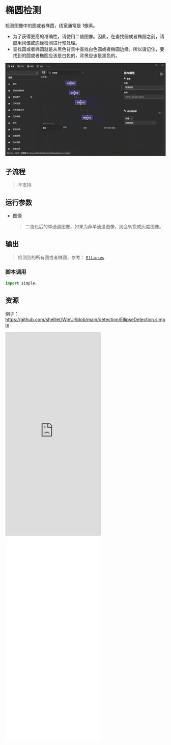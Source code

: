 # 椭圆检测 
检测图像中的圆或者椭圆，线宽通常是 *1*像素。

* 为了获得更高的准确性，请使用二值图像。因此，在查找圆或者椭圆之前，请应用阈值或边缘检测进行预处理。
* 查找圆或者椭圆就是从黑色背景中查找白色圆或者椭圆边缘。所以请记住，要找到的圆或者椭圆应该是白色的，背景应该是黑色的。


![EllipseDetection](./images/02.png ':size=90%')

## 子流程
> 不支持


## 运行参数


* 图像
  > 二值化后的单通道图像，如果为非单通道图像，则会转换成灰度图像。


## 输出 

> 检测到的所有圆或者椭圆，参考： [`Ellipses`](./types/Ellipse.md)


### 脚本调用

```python
import simple;


```

## 资源

例子：https://github.com/shelllet/WinUi/blob/main/detection/EllipseDetection.simple

<iframe type="text/html" height="640px" src="https://www.youtube.com/embed/yAU-tTiaAOg" frameborder="0"></iframe>

<iframe src="//player.bilibili.com/player.html?bvid=BV1CN4y1r7Sk&page=1&autoplay=0" height='640px' scrolling="no" border="0" frameborder="no" framespacing="0" allowfullscreen="true"></iframe>